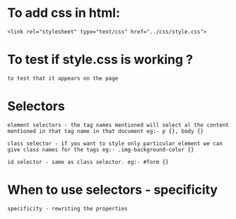 # To add css in html:

    <link rel="stylesheet" type="text/css" href="../css/style.css">

# To test if style.css is working ?

    to test that it appears on the page

# Selectors

    element selectors - the tag names mentioned will select al the content mentioned in that tag name in that document eg:- p {}, body {}

    class selector - if you want to style only particular element we can give class names for the tags eg:- .img-background-color {}

    id selector - same as class selector. eg:- #form {}

# When to use selectors - specificity

    specificity - rewriting the properties
